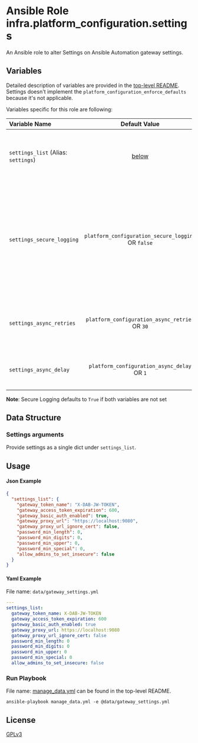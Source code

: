 # Ansible Role infra.platform_configuration.settings

An Ansible role to alter Settings on Ansible Automation gateway settings.

## Variables

Detailed description of variables are provided in the [top-level README](../../README.md).
Settings doesn't implement the `platform_configuration_enforce_defaults` because it's not applicable.

Variables specific for this role are following:

| Variable Name                                   |                   Default Value                    | Required | Description                                                                                                                                                     |                                                      |
|:------------------------------------------------|:--------------------------------------------------:|:--------:|:----------------------------------------------------------------------------------------------------------------------------------------------------------------|:----------------------------------------------------:|
| `settings_list` (Alias: `settings`)          |            [below](#settings-arguments)            |   yes    | Data structure describing your setting entries described below.                                                                                                 |        [more](../../README.md#data-variables)        |
| `settings_secure_logging` | `platform_configuration_secure_logging` OR `false`  |    no    | Whether or not to include the sensitive settings role tasks in the log. Set this value to `True` if you will be providing your sensitive values from elsewhere. |   [more](../../README.md#secure-logging-variables)   |
| `settings_async_retries`  |   `platform_configuration_async_retries` OR `30`    |    no    | This variable sets the number of retries to attempt for the role.                                                                                               | [more](../../README.md#asynchronous-retry-variables) |
| `settings_async_delay`    |     `platform_configuration_async_delay` OR `1`     |    no    | This sets the delay between retries for the role.                                                                                                               | [more](../../README.md#asynchronous-retry-variables) |

**Note**: Secure Logging defaults to `True` if both variables are not set

## Data Structure

### Settings arguments

Provide settings as a single dict under `settings_list`.

## Usage

#### Json Example

```json
{
  "settings_list": {
    "gateway_token_name": "X-DAB-JW-TOKEN",
    "gateway_access_token_expiration": 600,
    "gateway_basic_auth_enabled": true,
    "gateway_proxy_url": "https://localhost:9080",
    "gateway_proxy_url_ignore_cert": false,
    "password_min_length": 0,
    "password_min_digits": 0,
    "password_min_upper": 0,
    "password_min_special": 0,
    "allow_admins_to_set_insecure": false
  }
}

```

#### Yaml Example

File name: `data/gateway_settings.yml`

```yaml
---
settings_list:
  gateway_token_name: X-DAB-JW-TOKEN
  gateway_access_token_expiration: 600
  gateway_basic_auth_enabled: true
  gateway_proxy_url: https://localhost:9080
  gateway_proxy_url_ignore_cert: false
  password_min_length: 0
  password_min_digits: 0
  password_min_upper: 0
  password_min_special: 0
  allow_admins_to_set_insecure: false


```

### Run Playbook

File name: [manage_data.yml](../../README.md#example-ansible-playbook) can be found in the top-level README.

```shell
ansible-playbook manage_data.yml -e @data/gateway_settings.yml
```

## License

[GPLv3](https://github.com/ansible/aap-gateway/gateway_configuration_collection/COPYING)
